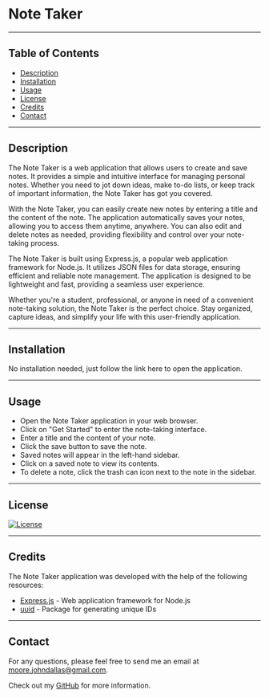 # Note Taker

---

## Table of Contents
- [Description](#description)
- [Installation](#installation)
- [Usage](#usage)
- [License](#license)
- [Credits](#credits)
- [Contact](#contact)

---

<a id='description'></a>
## Description
The Note Taker is a web application that allows users to create and save notes. It provides a simple and intuitive interface for managing personal notes. Whether you need to jot down ideas, make to-do lists, or keep track of important information, the Note Taker has got you covered.

With the Note Taker, you can easily create new notes by entering a title and the content of the note. The application automatically saves your notes, allowing you to access them anytime, anywhere. You can also edit and delete notes as needed, providing flexibility and control over your note-taking process.

The Note Taker is built using Express.js, a popular web application framework for Node.js. It utilizes JSON files for data storage, ensuring efficient and reliable note management. The application is designed to be lightweight and fast, providing a seamless user experience.

Whether you're a student, professional, or anyone in need of a convenient note-taking solution, the Note Taker is the perfect choice. Stay organized, capture ideas, and simplify your life with this user-friendly application.



---

<a id='installation'></a>
## Installation
No installation needed, just follow the link here to open the application.


---

<a id='usage'></a>
## Usage
- Open the Note Taker application in your web browser.
- Click on "Get Started" to enter the note-taking interface.
- Enter a title and the content of your note.
- Click the save button to save the note.
- Saved notes will appear in the left-hand sidebar.
- Click on a saved note to view its contents.
- To delete a note, click the trash can icon next to the note in the sidebar.


---

<a id='license'></a>
## License

[![License](https://img.shields.io/badge/License-Apache_2.0-blue.svg)](https://opensource.org/licenses/Apache-2.0)

---

<a id='credits'></a>
## Credits
The Note Taker application was developed with the help of the following resources:
- [Express.js](https://expressjs.com/) - Web application framework for Node.js
- [uuid](https://www.npmjs.com/package/uuid) - Package for generating unique IDs


---

<a id='contact'></a>
## Contact

For any questions, please feel free to send me an email at [moore.johndallas@gmail.com](mailto:moore.johndallas@gmail.com).

Check out my [GitHub](https://github.com/JohnDallasMoore/) for more information.

